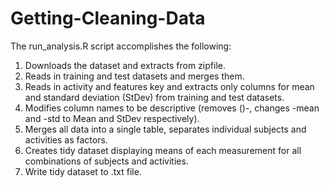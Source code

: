 # Getting-Cleaning-Data

The run_analysis.R script accomplishes the following:

1. Downloads the dataset and extracts from zipfile.
2. Reads in training and test datasets and merges them.
3. Reads in activity and features key and extracts only columns for mean and standard deviation (StDev) from training and test datasets.
4. Modifies column names to be descriptive (removes ()-, changes -mean and -std to Mean and StDev respectively).
5. Merges all data into a single table, separates individual subjects and activities as factors.
6. Creates tidy dataset displaying means of each measurement for all combinations of subjects and activities.
7. Write tidy dataset to .txt file.
